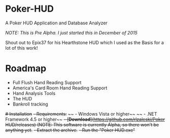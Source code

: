 # Poker-HUD
A Poker HUD Application and Database Analyzer

*NOTE: This is Pre Alpha. I just started this in December of 2015*

Shout out to Epix37 for his Hearthstone HUD which I used as the Basis for a lot of this work!

# Roadmap
- Full Flush Hand Reading Support
- America's Card Room Hand Reading Support
- Hand Analysis Tools
- The HUD
- Bankroll tracking

~~# Installation~~
~~- Requirements:~~
~~  - Windows Vista or higher~~
~~  - .NET Framework 4.5 or higher~~
~~- [__Download__](https://github.com/rlzaleski/Poker HUD/releases) (NOTE: This software is currently Alpha, so there won't be anything yet.~~
~~- Extract the archive.~~
~~- Run the "Poker HUD.exe"~~
 
